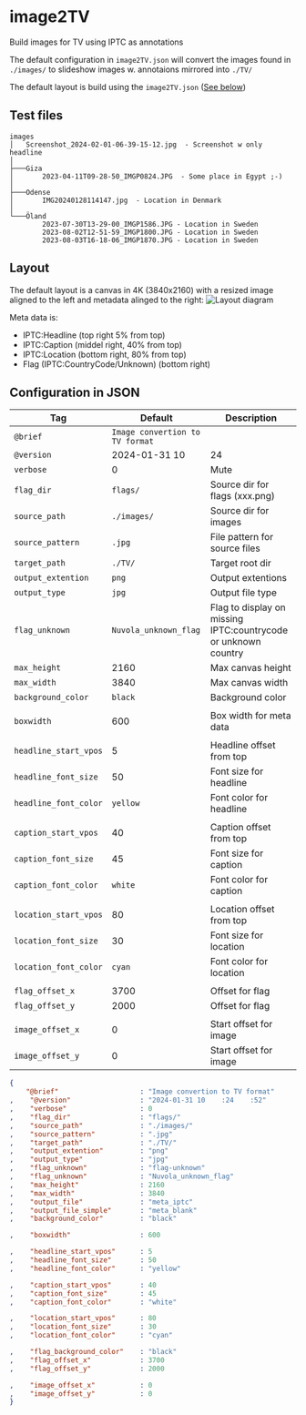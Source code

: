 # image2TV
Build images for TV using IPTC as annotations

The default configuration in `image2TV.json` will convert the images found in `./images/` to slideshow images w. annotaions mirrored into `./TV/`

The default layout is build using the `image2TV.json` ([See below](#configuration_in_json))


## Test files
```text
images
│   Screenshot_2024-02-01-06-39-15-12.jpg  - Screenshot w only headline
│
├───Giza
│       2023-04-11T09-28-50_IMGP0824.JPG  - Some place in Egypt ;-)
│
├───Odense
│       IMG20240128114147.jpg  - Location in Denmark
│
└───Öland
        2023-07-30T13-29-00_IMGP1586.JPG - Location in Sweden
        2023-08-02T12-51-59_IMGP1800.JPG - Location in Sweden
        2023-08-03T16-18-06_IMGP1870.JPG - Location in Sweden
```

## Layout

The default layout is a canvas in 4K (3840x2160) with a resized image aligned to the left and metadata alinged to the right: 
![Layout diagram](http://www.plantuml.com/plantuml/proxy?cache=no&fmt=svg&src=https://raw.githubusercontent.com/Clicketyclick/image2TV/main/layout.puml)

Meta data is:

- IPTC:Headline (top right 5% from top)
- IPTC:Caption (middel right, 40% from top)
- IPTC:Location (bottom right, 80% from top)
- Flag (IPTC:CountryCode/Unknown) (bottom right)

<!--
![Embedded (public) diagram](http://www.plantuml.com/plantuml/proxy?cache=no&fmt=svg&src= + URL to public RAW)
-->

## Configuration in JSON

Tag|Default|Description
---|---|---
`@brief`				| `Image convertion to TV format`	|
 `@version`				| 2024-01-31 10|24|52				|
`verbose`				| 0									| Mute
`flag_dir`				| `flags/`							| Source dir for flags (xxx.png)
`source_path`			| `./images/`						| Source dir for images
`source_pattern`		| `.jpg`							| File pattern for source files
`target_path`			| `./TV/`							| Target root dir
`output_extention`		| `png`								| Output extentions
`output_type`			| `jpg`								| Output file type
`flag_unknown`			| `Nuvola_unknown_flag`				| Flag to display on missing IPTC:countrycode or unknown country
`max_height`			| 2160								| Max canvas height
`max_width`				| 3840								| Max canvas width
`background_color`		| `black`							| Background color
||
`boxwidth`				| 600								| Box width for meta data
||
`headline_start_vpos`	| 5									| Headline offset from top
`headline_font_size`	| 50								| Font size for headline
`headline_font_color`	| `yellow`							| Font color for headline
||
`caption_start_vpos`	| 40								| Caption  offset from top
`caption_font_size`		| 45								| Font size for caption
`caption_font_color`	| `white`							| Font color for caption
||
`location_start_vpos`	| 80								| Location  offset from top
`location_font_size`	| 30								| Font size for location
`location_font_color`	| `cyan`							| Font color for location
||
`flag_offset_x`			| 3700								| Offset for flag
`flag_offset_y`			| 2000								| Offset for flag
||
`image_offset_x`		| 0									| Start offset for image
`image_offset_y`		| 0									| Start offset for image



```json
{
    "@brief"                    : "Image convertion to TV format"
,    "@version"                 : "2024-01-31 10    :24    :52"
,    "verbose"                  : 0
,    "flag_dir"                 : "flags/"
,    "source_path"              : "./images/"
,    "source_pattern"           : ".jpg"
,    "target_path"              : "./TV/"
,    "output_extention"         : "png"
,    "output_type"              : "jpg"
,    "flag_unknown"             : "flag-unknown"
,    "flag_unknown"             : "Nuvola_unknown_flag"
,    "max_height"               : 2160
,    "max_width"                : 3840
,    "output_file"              : "meta_iptc"
,    "output_file_simple"       : "meta_blank"
,    "background_color"         : "black"

,    "boxwidth"                 : 600

,    "headline_start_vpos"      : 5
,    "headline_font_size"       : 50
,    "headline_font_color"      : "yellow"

,    "caption_start_vpos"       : 40
,    "caption_font_size"        : 45
,    "caption_font_color"       : "white"

,    "location_start_vpos"      : 80
,    "location_font_size"       : 30
,    "location_font_color"      : "cyan"

,    "flag_background_color"    : "black"
,    "flag_offset_x"            : 3700
,    "flag_offset_y"            : 2000

,    "image_offset_x"           : 0
,    "image_offset_y"           : 0
}
```

